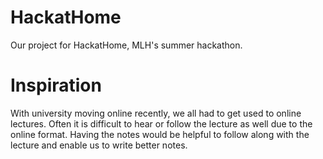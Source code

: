 # HackatHome

Our project for HackatHome, MLH's summer hackathon.

# Inspiration
With university moving online recently, we all had to get used to online lectures. Often it is difficult to hear or follow the lecture as well due to the online format. Having the notes would be helpful to follow along with the lecture and enable us to write better notes.
